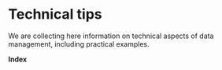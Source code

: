 # Technical tips

We are collecting here information on technical aspects of data management, including practical examples.

**Index**

[](backup.md)
[](backup-checklist.md)
[](conventions.md)
[](data_formats.md)
[](drs.md)
[](keywords.md)
[](massdata.md)
[](permissions.md)
[](versioning.md)
